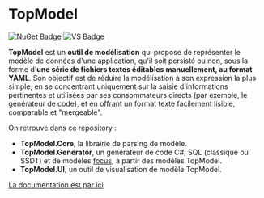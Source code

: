 # TopModel

[![NuGet Badge](https://badgen.net/nuget/v/TopModel.Generator)](https://www.nuget.org/packages/TopModel.Generator) [![VS Badge](https://vsmarketplacebadges.dev/version-short/jabx.topmodel.svg)](https://marketplace.visualstudio.com/items?itemName=JabX.topmodel)

**TopModel** est un **outil de modélisation** qui propose de représenter le modèle de données d'une application, qu'il soit persisté ou non, sous la forme d'**une série de fichiers textes éditables manuellement, au format YAML**. Son objectif est de réduire la modélisation à son expression la plus simple, en se concentrant uniquement sur la saisie d'informations pertinentes et utilisées par ses consommateurs directs (par exemple, le générateur de code), et en offrant un format texte facilement lisible, comparable et "mergeable".

On retrouve dans ce repository :

- **TopModel.Core**, la librairie de parsing de modèle.
- **TopModel.Generator**, un générateur de code C#, SQL (classique ou SSDT) et de modèles [focus](https://www.github.com/KleeGroup/focus4), à partir des modèles TopModel.
- **TopModel.UI**, un outil de visualisation de modèle TopModel.

[La documentation est par ici](https://klee-contrib.github.io/topmodel)
